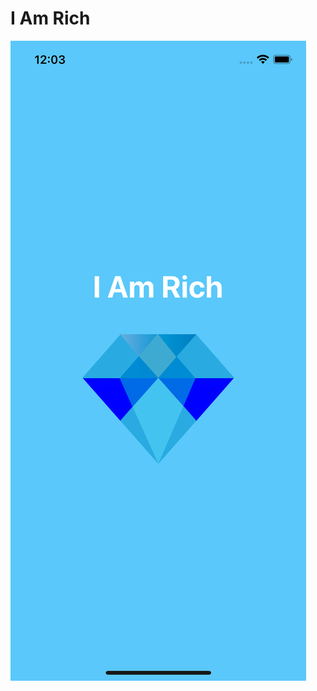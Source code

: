 # I Am Rich
![alt text](https://github.com/Alokin24/I-Am-Rich-SwiftUI/blob/main/screenshot.png?raw=true)
